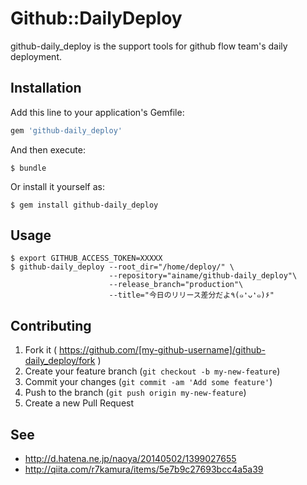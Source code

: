 # Github::DailyDeploy

github-daily_deploy is the support tools for github flow team's daily deployment.

## Installation

Add this line to your application's Gemfile:

```ruby
gem 'github-daily_deploy'
```

And then execute:

    $ bundle

Or install it yourself as:

    $ gem install github-daily_deploy

## Usage

```
$ export GITHUB_ACCESS_TOKEN=XXXXX
$ github-daily_deploy --root_dir="/home/deploy/" \
                      --repository="ainame/github-daily_deploy"\
                      --release_branch="production"\
                      --title="今日のリリース差分だよ٩(๑❛ᴗ❛๑)۶"
```

## Contributing

1. Fork it ( https://github.com/[my-github-username]/github-daily_deploy/fork )
2. Create your feature branch (`git checkout -b my-new-feature`)
3. Commit your changes (`git commit -am 'Add some feature'`)
4. Push to the branch (`git push origin my-new-feature`)
5. Create a new Pull Request

## See

* http://d.hatena.ne.jp/naoya/20140502/1399027655
* http://qiita.com/r7kamura/items/5e7b9c27693bcc4a5a39
